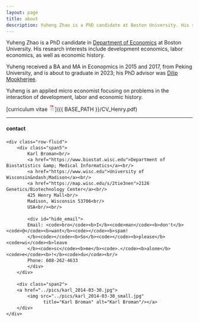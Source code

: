 ```yaml
---
layout: page
title: about
description: Yuheng Zhao is a PhD candidate at Boston University. His research interests include development economics, labor economics, as well as economic history.
---
```


Yuheng Zhao is a PhD candidate in [Department of Economics](https://www.bu.edu/econ/) at Boston University. His research interests include development economics, labor economics, as well as economic history.

Yuheng received a BA and MA in Econopmics in 2015 and 2017, from Peking
University, and is about to graduate in 2023; his PhD advisor was
[Dilip Mookherjee](http://people.bu.edu/dilipm/).

Yuheng is an applied micro economist focusing on problems in the interaction of development, labor and economic history.

[curriculum vitae ![CV as pdf](icons16/pdf-icon.png)]({{ BASE_PATH }}/CV_Henry.pdf)<br/>

---

<div class="container">
<h4><a name="contact"></a>contact</h4>

    <div class="row-fluid">
        <div class="span5">
            Karl Broman<br/>
            <a href="https://www.biostat.wisc.edu">Department of Biostatistics &amp; Medical Informatics</a><br/>
            <a href="https://www.wisc.edu">University of Wisconsin&ndash;Madison</a><br/>
            <a href="https://map.wisc.edu/s/2tie3nen">2126 Genetics/Biotechnology Center</a><br/>
            425 Henry Mall<br/>
            Madison, Wisconsin 53706<br/>
            USA<br/><br/>

            <div id="hide_email">
            Email: <code>bro</code><b>I</b><code>man</code><b>don't</b><code>@</code><b>want</b><code></code><b>spam!
            </b><code></code><b>So</b><code></code><b>please</b><code>wi</code><b>leave
            </b><code>sc</code><b>me</b><code>.</code><b>alone</b><code>e</code><b>!</b><code>du</code><br/>
            Phone: 608-262-4633
            </div>
        </div>

        <div class="span2">
        <a href="../pics/karl_2014-03-30.jpg">
            <img src="../pics/karl_2014-03-30_small.jpg"
                  title="Karl Broman" alt="Karl Broman"/></a>
        </div>
    </div>
</div>
